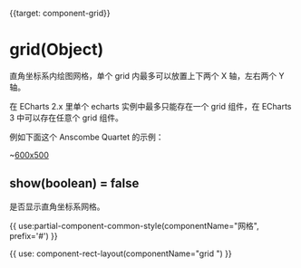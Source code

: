 
{{target: component-grid}}

# grid(Object)

直角坐标系内绘图网格，单个 grid 内最多可以放置上下两个 X 轴，左右两个 Y 轴。

在 ECharts 2.x 里单个 echarts 实例中最多只能存在一个 grid 组件，在 ECharts 3 中可以存在任意个 grid 组件。

例如下面这个 Anscombe Quartet 的示例：

~[600x500](${galleryViewPath}scatter-anscombe-quartet&edit=1&reset=1)

## show(boolean) = false

是否显示直角坐标系网格。

{{ use:partial-component-common-style(componentName="网格", prefix='#') }}

{{ use: component-rect-layout(componentName="grid ") }}